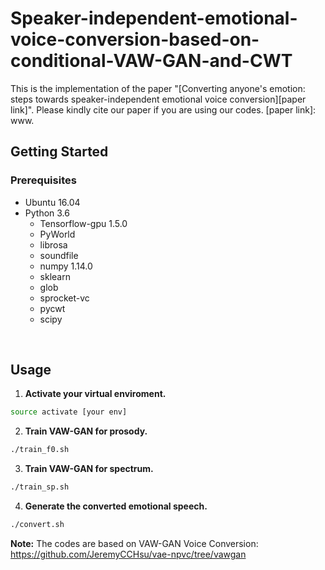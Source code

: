 # Speaker-independent-emotional-voice-conversion-based-on-conditional-VAW-GAN-and-CWT

This is the implementation of the paper "[Converting anyone's emotion: steps towards speaker-independent emotional voice conversion][paper link]". Please kindly cite our paper if you are using our codes.
[paper link]: www.

## Getting Started

### Prerequisites

- Ubuntu 16.04  
- Python 3.6 
  - Tensorflow-gpu 1.5.0
  - PyWorld
  - librosa
  - soundfile
  - numpy 1.14.0
  - sklearn
  - glob
  - sprocket-vc
  - pycwt
  - scipy
<br/>

## Usage
1. **Activate your virtual enviroment.**
```bash
source activate [your env]
```
2. **Train VAW-GAN for prosody.**
```bash
./train_f0.sh
```
3. **Train VAW-GAN for spectrum.**
```bash
./train_sp.sh
```
4. **Generate the converted emotional speech.**
```bash
./convert.sh
```
**Note:** 
The codes are based on VAW-GAN Voice Conversion: https://github.com/JeremyCCHsu/vae-npvc/tree/vawgan

